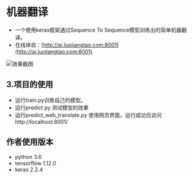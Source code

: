 # 机器翻译
*   一个使用keras框架通过Sequence To Sequence模型训练出的简单机器翻译。  
*   在线体验：[http://ai.luojiangtao.com:8001](http://ai.luojiangtao.com:8001)

![效果截图](https://raw.githubusercontent.com/luojiangtao/seq2seq_keras_translate/master/1.png)  

## 3.项目的使用  
*   运行train.py训练自己的模型。 
*   运行predict.py 测试模型的效果 
*   运行predict_web_translate.py 使用网页界面，运行成功后访问 http://localhost:8001/ 


## 作者使用版本
*   python 3.6
*   tensorflow 1.12.0
*   keras 2.2.4